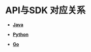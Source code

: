 # API与SDK 对应关系<a name="sdk_09_0000"></a>

-   **[Java](Java-0.md)**  

-   **[Python](Python-1.md)**  

-   **[Go](Go-2.md)**  


